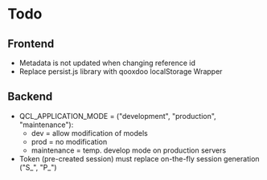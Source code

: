 Todo
====

Frontend
--------

- Metadata is not updated when changing reference id
- Replace persist.js library with qooxdoo localStorage Wrapper

Backend
-------

- QCL_APPLICATION_MODE = ("development", "production", "maintenance"):
  - dev = allow modification of models
  - prod = no modification
  - maintenance = temp. develop mode on production servers
- Token (pre-created session) must replace on-the-fly session generation ("S_", "P_")